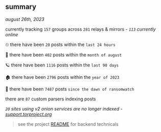 
## summary
_august 26th, 2023_

currently tracking `157` groups across `281` relays & mirrors - _`113` currently online_

⏲ there have been `20` posts within the `last 24 hours`

🦈 there have been `402` posts within the `month of august`

🪐 there have been `1116` posts within the `last 90 days`

🏚 there have been `2796` posts within the `year of 2023`

🦕 there have been `7487` posts `since the dawn of ransomwatch`

there are `87` custom parsers indexing posts

_`20` sites using v2 onion services are no longer indexed - [support.torproject.org](https://support.torproject.org/onionservices/v2-deprecation/)_

> see the project [README](https://github.com/joshhighet/ransomwatch#ransomwatch--) for backend technicals
